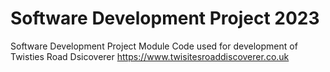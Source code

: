 # Software Development Project 2023
Software Development Project Module 
Code used for development of Twisties Road Dsicoverer
https://www.twisitesroaddiscoverer.co.uk
